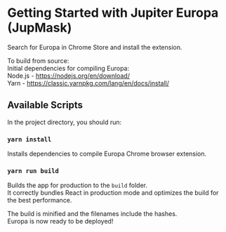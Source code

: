 # Getting Started with Jupiter Europa (JupMask)
Search for Europa in Chrome Store and install the extension.

To build from source:\
Initial dependencies for compiling Europa:\
Node.js - https://nodejs.org/en/download/ \
Yarn - https://classic.yarnpkg.com/lang/en/docs/install/

## Available Scripts

In the project directory, you should run:

### `yarn install`

Installs dependencies to compile Europa Chrome browser extension.

### `yarn run build`

Builds the app for production to the `build` folder.\
It correctly bundles React in production mode and optimizes the build for the best performance.

The build is minified and the filenames include the hashes.\
Europa is now ready to be deployed!
